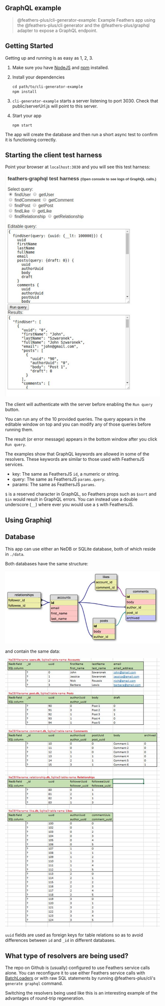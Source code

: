
## GraphQL example

> @feathers-plus/cli-generator-example: Example Feathers app using the @feathers-plus/cli generator and the @feathers-plus/graphql adapter to expose a GraphQL endpoint.


## Getting Started

Getting up and running is as easy as 1, 2, 3.

1. Make sure you have [NodeJS](https://nodejs.org/) and [npm](https://www.npmjs.com/) installed.
2. Install your dependencies

    ```
    cd path/to/cli-generator-example
    npm install
    ```

3. `cli-generator-example` starts a server listening to port 3030.
Check that public/serverUrl.js will point to this server.

4. Start your app

    ```
    npm start
    ```

The app will create the database
and then run a short async test to confirm it is functioning correctly.

## Starting the client test harness

Point your browser at `localhost:3030` and you will see this test harness:

![test harness](./assets/test-harness.jpg)

The client will authenticate with the server before enabling the `Run query` button.

You can run any of the 10 provided queries.
The query appears in the editable window on top
and you can modify any of those queries before running them.

The result (or error message) appears in the bottom window after you click `Run query`.

The examples show that GraphQL keywords are allowed in some of the resolvers.
These keywords are similar to those used with FeathersJS services.
- key: The same as FeathersJS `id`, a numeric or string.
- query: The same as FeathersJS `params.query`.
- params: The same as FeathersJS `params`.

`$` is a reserved character in GraphQL, so Feathers props such as `$sort` and `$in`
would result in GraphQL errors.
You can instead use a double underscore (`__`) where ever you would use a `$` with FeathersJS. 

## Using Graphiql


## Database

This app can use either an NeDB or SQLite database, both of which reside in `./data`.

Both databases have the same structure:

![database stucture](./assets/schema.jpg)

and contain the same data:

![database data](./assets/tables.jpg)

`uuid` fields are used as foreign keys for table relations
so as to avoid differences between `id` and `_id` in different databases.

## What type of resolvers are being used?

The repo on Github is (usually) configured to use Feathers service calls alone.
You can reconfigure it to use either Feathers service calls with
[BatchLoaders](https://feathers-plus.github.io/v1/batch-loader/guide.html)
or with raw SQL statements by running @feathers-plus/cli's `generate graphql` command.

Switching the resolvers being used like this is an interesting example of
the advantages of round-trip regeneration.
 